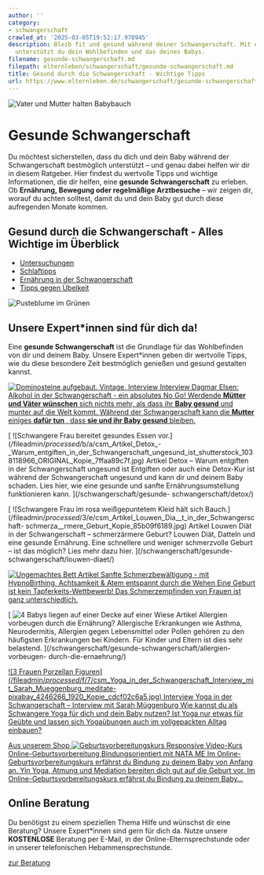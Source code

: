 ```yaml
---
author: ''
category:
- schwangerschaft
crawled_at: '2025-03-05T19:52:17.978945'
description: Bleib fit und gesund während deiner Schwangerschaft. Mit diesen Tipps
  unterstützt du dein Wohlbefinden und das deines Babys.
filename: gesunde-schwangerschaft.md
filepath: elternleben/schwangerschaft/gesunde-schwangerschaft.md
title: Gesund durch die Schwangerschaft - Wichtige Tipps
url: https://www.elternleben.de/schwangerschaft/gesunde-schwangerschaft/
---
```


![Vater und Mutter halten
Babybauch](/fileadmin/Startseite/1_Elternwissen/1_Schwangerschaft/Spielen_m_d_Ungeborenen_Foto.jpg)

#  Gesunde Schwangerschaft

Du möchtest sicherstellen, dass du dich und dein Baby während der
Schwangerschaft bestmöglich unterstützt – und genau dabei helfen wir dir in
diesem Ratgeber. Hier findest du wertvolle Tipps und wichtige Informationen,
die dir helfen, eine **gesunde Schwangerschaft** zu erleben. Ob **Ernährung,
Bewegung oder regelmäßige Arztbesuche** – wir zeigen dir, worauf du achten
solltest, damit du und dein Baby gut durch diese aufregenden Monate kommen.

##  Gesund durch die Schwangerschaft - Alles Wichtige im Überblick

  * [ Untersuchungen ](/schwangerschaft/gesunde-schwangerschaft/untersuchungen/ "Untersuchungen Schwangerschaft")
  * [ Schlaftipps ](/schwangerschaft/gesunde-schwangerschaft/schlafen/ "Schlafen Schwangerschaft")
  * [ Ernährung in der Schwangerschaft ](/schwangerschaft/gesunde-schwangerschaft/ernaehrung/ "Ernährung Schwangerschaft")
  * [ Tipps gegen Übelkeit ](/schwangerschaft/gesunde-schwangerschaft/tipps-gegen-uebelkeit/)

![Pusteblume im
Grünen](/fileadmin/_processed_/1/b/csm_Artikel_Entspannung_fu__r_Eltern_Genuss_wiederentdecken_8bbe4665cc.jpg)

##  Unsere Expert*innen sind für dich da!

Eine **gesunde Schwangerschaft** ist die Grundlage für das Wohlbefinden von
dir und deinem Baby. Unsere Expert*innen geben dir wertvolle Tipps, wie du
diese besondere Zeit bestmöglich genießen und gesund gestalten kannst.

[ ![Dominosteine aufgebaut.
Vintage.](/fileadmin/_processed_/8/4/csm_Interview_mit_Dagmar_Elsen_Alkohol_in_der_Schwangerschaft_ein_absolutes_No_Go_a7075ebd7d.jpg)
Interview Interview Dagmar Elsen: Alkohol in der Schwangerschaft - ein
absolutes No Go! Werdende **Mütter und Väter wünschen** sich nichts mehr, als
dass ihr **Baby gesund** und munter auf die Welt kommt. Während der
Schwangerschaft kann die **Mutter** einiges **dafür tun** , dass **sie und ihr
Baby gesund** bleiben. ](/schwangerschaft/gesunde-schwangerschaft/alkohol/)

[ ![Schwangere Frau bereitet gesundes Essen
vor.](/fileadmin/_processed_/b/a/csm_Artikel_Detox_-
_Warum_entgiften_in_der_Schwangerschaft_ungesund_ist_shutterstock_1038118966_ORIGINAL_Kopie_7ffaa89c7f.jpg)
Artikel Detox – Warum entgiften in der Schwangerschaft ungesund ist Entgiften
oder auch eine Detox-Kur ist während der Schwangerschaft ungesund und kann dir
und deinem Baby schaden. Lies hier, wie eine gesunde und sanfte
Ernährungsumstellung funktionieren kann. ](/schwangerschaft/gesunde-
schwangerschaft/detox/)

[ ![Schwangere Frau im rosa weißgepuntetem Kleid hält sich
Bauch.](/fileadmin/_processed_/3/e/csm_Artikel_Louwen_Dia__t_in_der_Schwangerschaft-
schmerza__rmere_Geburt_Kopie_85b09f6189.jpg) Artikel Louwen Diät in der
Schwangerschaft – schmerzärmere Geburt? Louwen Diät, Datteln und eine
gesunde Ernährung. Eine schnellere und weniger schmerzvolle Geburt – ist das
möglich? Lies mehr dazu hier. ](/schwangerschaft/gesunde-
schwangerschaft/louwen-diaet/)

[ ![Ungemachtes
Bett](/fileadmin/_processed_/7/d/csm_Artikel_Sanfte_Schmerzbewa__ltigung_mit_HypnoBirthing__Achtsamkeit_u_Atem_entspannt_durch_die_Wehen__75f619edfc.jpg)
Artikel Sanfte Schmerzbewältigung - mit HypnoBirthing, Achtsamkeit & Atem
entspannt durch die Wehen Eine Geburt ist kein Tapferkeits-Wettbewerb! Das
Schmerzempfinden von Frauen ist ganz unterschiedlich.
](/schwangerschaft/geburt/hypnobirthing-sanfte-schmerzbewaeltigung/)

[ ![4 Babys liegen auf einer Decke auf einer
Wiese](/fileadmin/_processed_/f/2/csm_Artikel_Allergien_vorbeugen_mit_Erna__hrung._c579b61422.jpg)
Artikel Allergien vorbeugen durch die Ernährung? Allergische Erkrankungen wie
Asthma, Neurodermitis, Allergien gegen Lebensmittel oder Pollen gehören zu den
häufigsten Erkrankungen bei Kindern. Für Kinder und Eltern ist dies sehr
belastend. ](/schwangerschaft/gesunde-schwangerschaft/allergien-vorbeugen-
durch-die-ernaehrung/)

[ ![3 Frauen Porzellan
Figuren](/fileadmin/_processed_/f/7/csm_Yoga_in_der_Schwangerschaft_Interview_mit_Sarah_Mueggenburg_meditate-
pixabay_4246266_1920_Kopie_cdcf02c6a5.jpg) Interview Yoga in der
Schwangerschaft – Interview mit Sarah Müggenburg Wie kannst du als Schwangere
Yoga für dich und dein Baby nutzen? Ist Yoga nur etwas für Geübte und lassen
sich Yogaübungen auch im vollgepackten Alltag einbauen?
](/schwangerschaft/gesunde-schwangerschaft/yoga/)

[ Aus unserem Shop ![Geburtsvorbereitungskurs
Responsive](/fileadmin/_processed_/b/0/csm_Geburtsvorbereitung_teaser_79dfb1951b.png)
Video-Kurs Online-Geburtsvorbereitung Bindungsorientiert mit NATA ME Im
Online-Geburtsvorbereitungskurs erfährst du Bindung zu deinem Baby von Anfang
an. Yin Yoga, Atmung und Mediation bereiten dich gut auf die Geburt vor. Im
Online-Geburtsvorbereitungskurs erfährst du Bindung zu deinem Baby…
](/shop/online-geburtsvorbereitungskurs/)



##  Online Beratung

Du benötigst zu einem speziellen Thema Hilfe und wünschst dir eine Beratung?
Unsere Expert*innen sind gern für dich da. Nutze unsere **KOSTENLOSE**
Beratung per E-Mail, in der Online-Elternsprechstunde oder in unserer
telefonischen Hebammensprechstunde.

[ zur Beratung ](/online-beratung-formate/)

